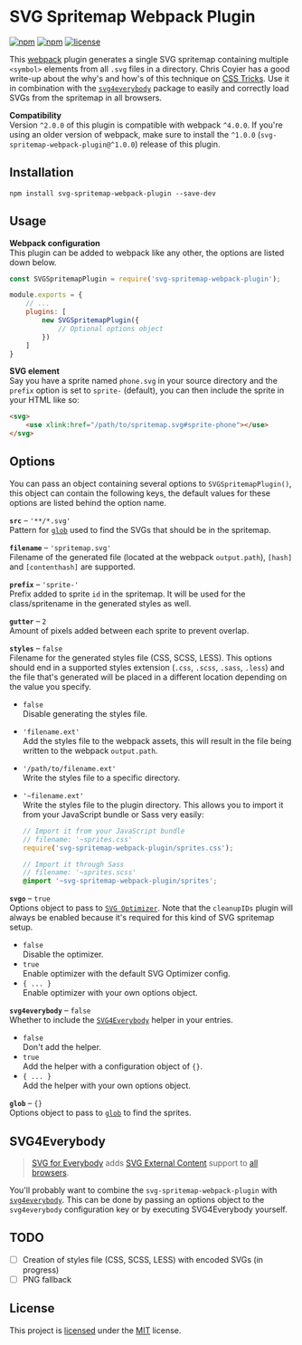 # SVG Spritemap Webpack Plugin
[![npm](https://img.shields.io/npm/v/svg-spritemap-webpack-plugin.svg?style=flat-square)](https://www.npmjs.com/package/svg-spritemap-webpack-plugin)
[![npm](https://img.shields.io/npm/dm/svg-spritemap-webpack-plugin.svg?style=flat-square)](https://www.npmjs.com/package/svg-spritemap-webpack-plugin)
[![license](https://img.shields.io/github/license/cascornelissen/svg-spritemap-webpack-plugin.svg?style=flat-square)](LICENSE.md)

This [webpack](https://webpack.github.io/) plugin generates a single SVG spritemap containing multiple `<symbol>` elements from all `.svg` files in a directory. Chris Coyier has a good write-up about the why's and how's of this technique on [CSS Tricks](https://css-tricks.com/svg-symbol-good-choice-icons/). Use it in combination with the [`svg4everybody`](https://github.com/jonathantneal/svg4everybody) package to easily and correctly load SVGs from the spritemap in all browsers.

**Compatibility**  
Version `^2.0.0` of this plugin is compatible with webpack `^4.0.0`. If you're using an older version of webpack, make sure to install the `^1.0.0` (`svg-spritemap-webpack-plugin@^1.0.0`) release of this plugin.

## Installation
```shell
npm install svg-spritemap-webpack-plugin --save-dev
```

## Usage
**Webpack configuration**  
This plugin can be added to webpack like any other, the options are listed down below.
```js
const SVGSpritemapPlugin = require('svg-spritemap-webpack-plugin');

module.exports = {
    // ...
    plugins: [
        new SVGSpritemapPlugin({
            // Optional options object
        })
    ]
}
```

**SVG element**  
Say you have a sprite named `phone.svg` in your source directory and the `prefix` option is set to `sprite-` (default), you can then include the sprite in your HTML like so: 
```html
<svg>
    <use xlink:href="/path/to/spritemap.svg#sprite-phone"></use>
</svg>
```


## Options
You can pass an object containing several options to `SVGSpritemapPlugin()`, this object can contain the following keys, the default values for these options are listed behind the option name.

**`src`** – `'**/*.svg'`  
Pattern for [`glob`](http://npmjs.com/package/glob) used to find the SVGs that should be in the spritemap.

**`filename`** – `'spritemap.svg'`  
Filename of the generated file (located at the webpack `output.path`), `[hash]` and `[contenthash]` are supported.

**`prefix`** – `'sprite-'`  
Prefix added to sprite `id` in the spritemap. It will be used for the class/spritename in the generated styles as well. 

**`gutter`** – `2`  
Amount of pixels added between each sprite to prevent overlap.

**`styles`** – `false`  
Filename for the generated styles file (CSS, SCSS, LESS). This options should end in a supported styles extension (`.css`, `.scss`, `.sass`, `.less`) and the file that's generated will be placed in a different location depending on the value you specify. 

- `false`  
  Disable generating the styles file.
- `'filename.ext'`  
  Add the styles file to the webpack assets, this will result in the file being written to the webpack `output.path`.
- `'/path/to/filename.ext'`  
  Write the styles file to a specific directory.
- `'~filename.ext'`  
  Write the styles file to the plugin directory. This allows you to import it from your JavaScript bundle or Sass very easily:
  
  ```js
  // Import it from your JavaScript bundle
  // filename: '~sprites.css'
  require('svg-spritemap-webpack-plugin/sprites.css');
  ```
  ```scss
  // Import it through Sass
  // filename: '~sprites.scss'
  @import '~svg-spritemap-webpack-plugin/sprites';
  ```

**`svgo`** – `true`  
Options object to pass to [`SVG Optimizer`](http://npmjs.com/package/svgo). Note that the `cleanupIDs` plugin will always be enabled because it's required for this kind of SVG spritemap setup.

- `false`  
  Disable the optimizer.
- `true`  
  Enable optimizer with the default SVG Optimizer config.
- `{ ... }`  
  Enable optimizer with your own options object.

**`svg4everybody`** – `false`  
Whether to include the [`SVG4Everybody`](https://www.npmjs.com/package/svg4everybody#usage) helper in your entries.

- `false`  
  Don't add the helper.
- `true`  
  Add the helper with a configuration object of `{}`.
- `{ ... }`  
  Add the helper with your own options object.

**`glob`** – `{}`  
Options object to pass to [`glob`](http://npmjs.com/package/glob) to find the sprites.


## SVG4Everybody
> [SVG for Everybody](https://github.com/jonathantneal/svg4everybody) adds [SVG External Content](http://css-tricks.com/svg-sprites-use-better-icon-fonts/##Browser+Support) support to [all browsers](http://caniuse.com/svg).

You'll probably want to combine the `svg-spritemap-webpack-plugin` with [`svg4everybody`](https://github.com/jonathantneal/svg4everybody). This can be done by passing an options object to the `svg4everybody` configuration key or by executing SVG4Everybody yourself.

## TODO
- [ ] Creation of styles file (CSS, SCSS, LESS) with encoded SVGs (in progress)
- [ ] PNG fallback

## License
This project is [licensed](LICENSE.md) under the [MIT](https://opensource.org/licenses/MIT) license.
